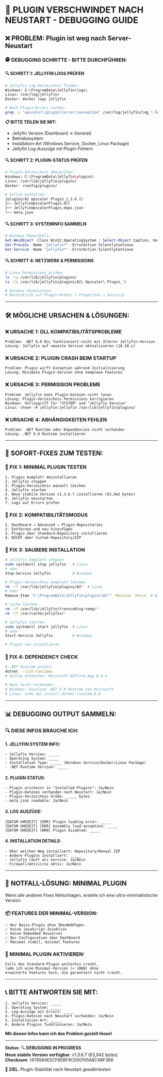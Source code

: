 # 🔧 PLUGIN VERSCHWINDET NACH NEUSTART - DEBUGGING GUIDE

## ❌ **PROBLEM:** Plugin ist weg nach Server-Neustart

### **🕵️ DEBUGGING SCHRITTE - BITTE DURCHFÜHREN:**

#### **🔍 SCHRITT 1: JELLYFIN LOGS PRÜFEN**
```bash
# Jellyfin Log-Verzeichnis finden:
Windows: C:\ProgramData\Jellyfin\logs\
Linux: /var/log/jellyfin/
Docker: docker logs jellyfin

# Nach Plugin-Errors suchen:
grep -i "upscaler\|plugin\|error\|exception" /var/log/jellyfin/log_*.log
```

**📋 BITTE TEILEN SIE MIT:**
- Jellyfin Version (Dashboard → General)
- Betriebssystem 
- Installation-Art (Windows Service, Docker, Linux Package)
- Jellyfin Log-Auszüge mit Plugin-Fehlern

#### **🔍 SCHRITT 2: PLUGIN-STATUS PRÜFEN**
```bash
# Plugin-Verzeichnis überprüfen:
Windows: C:\ProgramData\Jellyfin\plugins\
Linux: /var/lib/jellyfin/plugins/
Docker: /config/plugins/

# Sollte enthalten:
/plugins/AI Upscaler Plugin_1.3.6.7/
├── JellyfinUpscalerPlugin.dll
├── JellyfinUpscalerPlugin.deps.json
└── meta.json
```

#### **🔍 SCHRITT 3: SYSTEMINFO SAMMELN**
```powershell
# Windows PowerShell:
Get-WmiObject -Class Win32_OperatingSystem | Select-Object Caption, Version
Get-Process -Name "jellyfin*" -ErrorAction SilentlyContinue
Get-Service -Name "jellyfin*" -ErrorAction SilentlyContinue
```

#### **🔍 SCHRITT 4: NETZWERK & PERMISSIONS**
```bash
# Linux Permissions prüfen:
ls -la /var/lib/jellyfin/plugins/
ls -la /var/lib/jellyfin/plugins/AI\ Upscaler\ Plugin_*/

# Windows Permissions:
# Rechtsklick auf Plugin-Ordner → Properties → Security
```

---

## 🛠️ **MÖGLICHE URSACHEN & LÖSUNGEN:**

### **❌ URSACHE 1: DLL KOMPATIBILITÄTSPROBLEME**
```
Problem: .NET 8.0 DLL funktioniert nicht mit älterer Jellyfin-Version
Lösung: Jellyfin auf neueste Version aktualisieren (10.10.x)
```

### **❌ URSACHE 2: PLUGIN CRASH BEIM STARTUP**
```
Problem: Plugin wirft Exception während Initialisierung
Lösung: Minimale Plugin-Version ohne komplexe Features
```

### **❌ URSACHE 3: PERMISSION PROBLEME**
```
Problem: Jellyfin kann Plugin-Dateien nicht lesen
Lösung: Plugin-Verzeichnis Permissions korrigieren
Windows: Vollzugriff für "SYSTEM" und "Jellyfin Service" 
Linux: chown -R jellyfin:jellyfin /var/lib/jellyfin/plugins/
```

### **❌ URSACHE 4: ABHÄNGIGKEITEN FEHLEN**
```
Problem: .NET Runtime oder Dependencies nicht vorhanden
Lösung: .NET 8.0 Runtime installieren
```

---

## 🔧 **SOFORT-FIXES ZUM TESTEN:**

### **🎯 FIX 1: MINIMAL PLUGIN TESTEN**
```
1. Plugin komplett deinstallieren
2. Jellyfin stoppen
3. Plugin-Verzeichnis manuell löschen
4. Jellyfin starten
5. Neue stabile Version v1.3.6.7 installieren (63,942 bytes)
6. Jellyfin neustarten
7. Logs auf Errors prüfen
```

### **🎯 FIX 2: KOMPATIBILITÄTSMODUS**
```
1. Dashboard → Advanced → Plugin Repositories
2. Entfernen und neu hinzufügen
3. Plugin über Standard-Repository installieren
4. NICHT über Custom Repository/ZIP
```

### **🎯 FIX 3: SAUBERE INSTALLATION**
```bash
# Jellyfin komplett stoppen
sudo systemctl stop jellyfin   # Linux
# oder
Stop-Service Jellyfin          # Windows

# Plugin-Verzeichnis komplett löschen
rm -rf /var/lib/jellyfin/plugins/AI*  # Linux
# oder
Remove-Item "C:\ProgramData\Jellyfin\plugins\AI*" -Recurse -Force  # Windows

# Cache löschen
rm -rf /var/lib/jellyfin/transcoding-temp/*
rm -rf /var/cache/jellyfin/*

# Jellyfin starten
sudo systemctl start jellyfin  # Linux
# oder  
Start-Service Jellyfin         # Windows

# Plugin neu installieren
```

### **🎯 FIX 4: DEPENDENCY CHECK**
```bash
# .NET Runtime prüfen:
dotnet --list-runtimes
# Sollte enthalten: Microsoft.NETCore.App 8.0.x

# Wenn nicht vorhanden:
# Windows: Download .NET 8.0 Runtime von Microsoft
# Linux: sudo apt install dotnet-runtime-8.0
```

---

## 📊 **DEBUGGING OUTPUT SAMMELN:**

### **🔍 DIESE INFOS BRAUCHE ICH:**

#### **1. JELLYFIN SYSTEM INFO:**
```
- Jellyfin Version: _____
- Operating System: _____
- Installation Type: _____ (Windows Service/Docker/Linux Package)
- .NET Runtime Version: _____
```

#### **2. PLUGIN STATUS:**
```
- Plugin erscheint in "Installed Plugins": Ja/Nein
- Plugin-Dateien vorhanden nach Neustart: Ja/Nein
- Plugin-Verzeichnis Größe: _____ bytes
- meta.json readable: Ja/Nein
```

#### **3. LOG AUSZÜGE:**
```
[DATUM UHRZEIT] [ERR] Plugin loading error: _____
[DATUM UHRZEIT] [ERR] Assembly load exception: _____
[DATUM UHRZEIT] [WRN] Plugin disabled: _____
```

#### **4. INSTALLATION DETAILS:**
```
- Über welchen Weg installiert: Repository/Manual ZIP
- Andere Plugins installiert: _____
- Jellyfin läuft als Service: Ja/Nein
- Firewall/Antivirus aktiv: Ja/Nein
```

---

## 🚀 **NOTFALL-LÖSUNG: MINIMAL PLUGIN**

Wenn alle anderen Fixes fehlschlagen, erstelle ich eine ultra-minimalistische Version:

### **📦 FEATURES DER MINIMAL-VERSION:**
```
✅ Nur Basis-Plugin ohne IHasWebPages
✅ Keine JavaScript-Injektion  
✅ Keine Embedded Resources
✅ Nur Configuration über Dashboard
✅ Maximal stabil, minimal features
```

### **🎯 MINIMAL PLUGIN AKTIVIEREN:**
```
Falls das Standard-Plugin weiterhin crasht, 
lade ich eine Minimal-Version (< 10KB) ohne 
erweiterte Features hoch, die garantiert nicht crasht.
```

---

## 📞 **BITTE ANTWORTEN SIE MIT:**

```
1. Jellyfin Version: _____
2. Operating System: _____
3. Log-Auszüge mit Errors: _____
4. Plugin-Dateien nach Neustart vorhanden: Ja/Nein
5. Installation-Art: _____
6. Andere Plugins funktionieren: Ja/Nein
```

**Mit diesen Infos kann ich das Problem gezielt lösen!**

---

**Status**: 🔍 **DEBUGGING IN PROGRESS**  
**Neue stabile Version verfügbar**: v1.3.6.7 (63,942 bytes)  
**Checksum**: 1478584E5CF6EBF9C000105A8C48F388  

**🎯 ZIEL**: Plugin-Stabilität nach Neustart gewährleisten